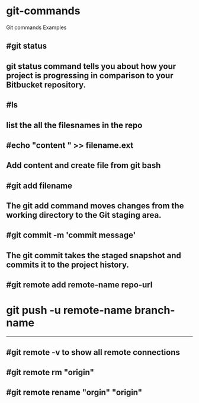 # git-commands
Git commands Examples

#git status
------------------------------------------
git status command tells you about how your project is progressing in comparison to your Bitbucket repository.
------------------------------------------
#ls
------------------------------------------
list the all the filesnames in the repo
------------------------------------------
#echo "content " >> filename.ext
------------------------------------------
Add content and create file from git bash
------------------------------------------
#git add filename
------------------------------------------
The git add command moves changes from the working directory to the Git staging area. 
------------------------------------------
#git commit -m 'commit message' 
------------------------------------------
The git commit takes the staged snapshot and commits it to the project history. 
------------------------------------------
#git remote add remote-name repo-url
------------------------------------------
# git push -u remote-name branch-name
------------------------------------------
#git remote -v
to show all remote connections
------------------------------------------
#git remote rm "origin"
------------------------------------------
#git remote rename "orgin" "origin"
------------------------------------------




